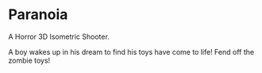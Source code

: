 # Paranoia
A Horror 3D Isometric Shooter.

A boy wakes up in his dream to find his toys have come to life! Fend off the zombie toys!
